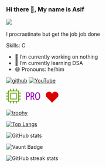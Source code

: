 ### Hi there 👋, My name is Asif
![](https://arturssmirnovs.github.io/github-profile-readme-generator/images/banner.png)

I procrastinate but get the job job done 

Skills: C

- 🔭 I’m currently working on nothing 
- 🌱 I’m currently learning DSA 
- 😄 Pronouns: he/him 


[<img src='https://cdn.jsdelivr.net/npm/simple-icons@3.0.1/icons/github.svg' alt='github' height='40'>](https://github.com/ASIF-UIU)  [<img src='https://cdn.jsdelivr.net/npm/simple-icons@3.0.1/icons/youtube.svg' alt='YouTube' height='40'>](https://www.youtube.com/channel/@ASSif69)  

<a href='https://docs.github.com/en/developers'><img src='https://raw.githubusercontent.com/acervenky/animated-github-badges/master/assets/devbadge.gif' width='40' height='40'></a> <a href='https://github.com/pricing'><img src='https://raw.githubusercontent.com/acervenky/animated-github-badges/master/assets/pro.gif' width='40' height='40'></a> <a href='https://docs.github.com/en/github/supporting-the-open-source-community-with-github-sponsors'><img src='https://raw.githubusercontent.com/acervenky/animated-github-badges/master/assets/sponsorbadge.gif' width='35' height='35'></a> 

[![trophy](https://github-profile-trophy.vercel.app/?username=ASIF-UIU)](https://github.com/ryo-ma/github-profile-trophy)

[![Top Langs](https://github-readme-stats.vercel.app/api/top-langs/?username=ASIF-UIU)](https://github.com/anuraghazra/github-readme-stats)

![GitHub stats](https://github-readme-stats.vercel.app/api?username=ASIF-UIU&show_icons=true)  

![Vaunt Badge](https://api.vaunt.dev/v1/github/entities/ASIF-UIU/contributions?format=svg&private=false)  

![GitHub streak stats](https://streak-stats.demolab.com/?user=ASIF-UIU)  


